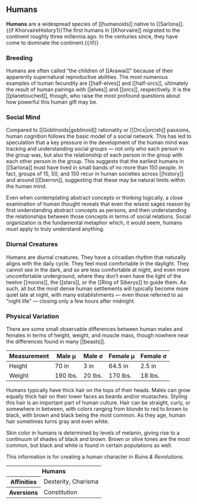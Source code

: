 ## Humans

**Humans** are a widespread species of
[[humanoids]] native to [[Sarlona]].
{{if KhorvaireHistory1}}The first humans in
[[Khorvaire]] migrated to the continent roughly
three millennia ago. In the centuries since, they
have come to dominate the continent.{{/if}}

### Breeding

Humans are often called “the children of
[[Arawai]]” because of their apparently
supernatural reproductive abilities. The most
numerous examples of human fecundity are
[[half-elves]] and [[half-orcs]], ultimately
the result of human pairings with [[elves]] and
[[orcs]], respectively. It is the [[planetouched]],
though, who raise the most profound questions
about how powerful this human gift may be.

### Social Mind

Compared to [[Goblinoids|goblinoid]] rationality
or [[Orcs|orcish]] passions, human cognition
follows the basic model of a social network. This
has led to speculation that a key pressure in
the development of the human mind was tracking
and understanding social groups — not only who
each person in the group was, but also the
relationship of each person in the group with
each other person in the group. This suggests that
the earliest humans in [[Sarlona]] must have
lived in small bands of no more than 150 people.
In fact, groups of 15, 50, and 150 recur in
human societies across [[history]] and around
[[Eberron]], suggesting that these may be
natural limits within the human mind.

Even when contemplating abstract concepts or
thinking logically, a close examination of human
thought reveals that even the wisest sages
reason by first understanding abstract concepts
as persons, and then understanding the
relationships between those concepts in terms of
social relations. Social organization is the
fundamental metaphor which, it would seem,
humans _must_ apply to truly understand anything.

### Diurnal Creatures

Humans are diurnal creatures. They have a
circadian rhythm that naturally aligns with the
daily cycle. They feel most comfortable in the
daylight. They cannot see in the dark, and so
are less comfortable at night, and even more
uncomfortable underground, where they don’t even
have the light of the twelve [[moons]], the
[[stars]], or the [[Ring of Siberys]] to guide
them. As such, all but the most dense human
settlements will typically become more quiet
late at night, with many establishments — even
those referred to as “night life” — closing only
a few hours after midnight.

### Physical Variation

There are some small observable differences
between human males and females in terms of
height, weight, and muscle mass, though nowhere
near the differences found in many [[beasts]].

Measurement | Male μ | Male σ | Female μ | Female σ
--- | --- | --- | --- | ---
Height | 70 in | 3 in | 64.5 in | 2.5 in
Weight | 190 lbs. | 20 lbs. | 170 lbs. | 18 lbs.

Humans typically have thick hair on the tops of
their heads. Males can grow equally thick hair on
their lower faces as beards and/or mustaches.
Styling this hair is an important part of human
culture. Hair can be straight, curly, or somewhere
in between, with colors ranging from blonde to
red to brown to black, with brown and black being
the most common. As they age, human hair sometimes
turns gray and even white.

Skin color in humans is determined by levels of
melanin, giving rise to a continuum of shades of
black and brown. Brown or olive tones are the
most common, but black and white is found in
certain populations as well.

<section class="rnr">
<p>This information is for creating a human
character in <em>Ruins &amp; Revolutions.</em></p>
<table class="rnr-species"><tbody>
<tr><th colspan="2">Humans</th></tr>
<tr><th>Affinities</th><td>Dexterity, Charisma</td></tr>
<tr><th>Aversions</th><td>Constitution</td></tr>
</tbody></table>
</section>